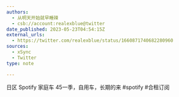 ```yaml
---
authors:
  - 从明天开始就早睡辣
  - csb://account:realexblue@twitter
date_published: 2023-05-23T04:54:15Z
external_urls:
  - https://twitter.com/realexblue/status/1660871740682280960
sources:
  - xSync
  - Twitter
type: note

---
```


日区 Spotify 家庭车 45一季，自用车，长期的来 #spotify #合租订阅